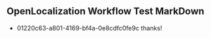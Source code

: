 ## OpenLocalization Workflow Test MarkDown
* 01220c63-a801-4169-bf4a-0e8cdfc0fe9c thanks!

<!--HONumber=Aug16_HO4-->


